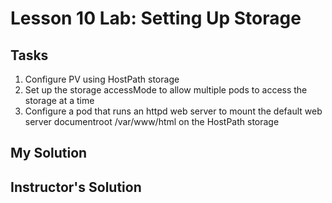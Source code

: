 # Lesson 10 Lab: Setting Up Storage

## Tasks 

1. Configure PV using HostPath storage
2. Set up the storage accessMode to allow multiple pods to access the storage at a time
3. Configure a pod that runs an httpd web server to mount the default web server documentroot /var/www/html on the HostPath storage

## My Solution

## Instructor's Solution
